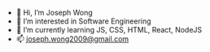 - 👋 Hi, I’m Joseph Wong
- 👀 I’m interested in Software Engineering
- 🌱 I’m currently learning JS, CSS, HTML, React, NodeJS
- 📫 joseph.wong2009@gmail.com

<!---
JosephWong99/JosephWong99 is a ✨ special ✨ repository because its `README.md` (this file) appears on your GitHub profile.
You can click the Preview link to take a look at your changes.
--->
